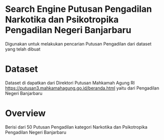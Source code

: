 # Search Engine Putusan Pengadilan Narkotika dan Psikotropika Pengadilan Negeri Banjarbaru
  Digunakan untuk melakukan pencarian Putusan Pengadilan dari dataset yang telah dibuat
# Dataset 
 Dataset di dapatkan dari Direktori Putusan Mahkamah Agung RI
 https://putusan3.mahkamahagung.go.id/beranda.html yaitu dari Pengadilan Negeri Banjarbaru
# Overview
 Berisi dari 50 Putusan Pengadilan kategori Narkotika dan Psikotropika Pengadilan Negeri Banjarbaru
